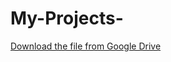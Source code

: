 # My-Projects-
[Download the file from Google Drive]([https://drive.google.com/file/d/your-file-id/view?usp=sharing](https://drive.google.com/file/d/1IMRP_xzMy5HqEWxeJa8YMlg9aMLVCLKL/view?usp=drivesdk))

